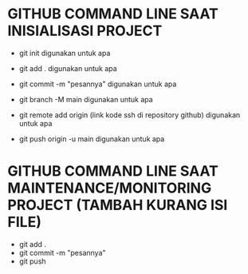 # GITHUB COMMAND LINE SAAT INISIALISASI PROJECT

- git init
digunakan untuk apa

- git add .
digunakan untuk apa

- git commit -m "pesannya"
digunakan untuk apa

- git branch -M main
digunakan untuk apa

- git remote add origin (link kode ssh di repository github)
digunakan untuk apa

- git push origin -u main
digunakan untuk apa

# GITHUB COMMAND LINE SAAT MAINTENANCE/MONITORING PROJECT (TAMBAH KURANG ISI FILE)

- git add .
- git commit -m "pesannya"
- git push